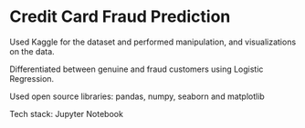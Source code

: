 # Credit Card Fraud Prediction
Used Kaggle for the dataset and performed manipulation, and visualizations on the data.

Differentiated between genuine and fraud customers using Logistic Regression.

Used open source libraries: pandas, numpy, seaborn and matplotlib

Tech stack: Jupyter Notebook
